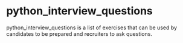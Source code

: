 # python_interview_questions
python_interview_questions is a list of exercises that can be used by candidates to be prepared and recruiters to ask questions.

